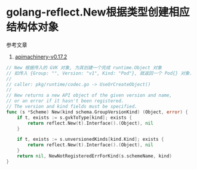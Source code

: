 # golang-reflect.New根据类型创建相应结构体对象

参考文章

1. [apimachinery-v0.17.2](https://github.com/kubernetes/apimachinery/blob/v0.17.2/pkg/runtime/scheme.go#L288)

```go
// New 根据传入的 GVK 对象, 为其创建一个完成 runtime.Object 对象
// 如传入 {Group: "", Version: "v1", Kind: "Pod"}, 就返回一个 Pod{} 对象.
//
// caller: pkg/runtime/codec.go -> UseOrCreateObject()
//
// New returns a new API object of the given version and name, 
// or an error if it hasn't been registered. 
// The version and kind fields must be specified.
func (s *Scheme) New(kind schema.GroupVersionKind) (Object, error) {
	if t, exists := s.gvkToType[kind]; exists {
		return reflect.New(t).Interface().(Object), nil
	}

	if t, exists := s.unversionedKinds[kind.Kind]; exists {
		return reflect.New(t).Interface().(Object), nil
	}
	return nil, NewNotRegisteredErrForKind(s.schemeName, kind)
}

```
